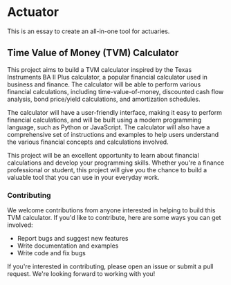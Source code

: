 # Actuator
This is an essay to create an all-in-one tool for actuaries.  
## Time Value of Money (TVM) Calculator
This project aims to build a TVM calculator inspired by the Texas Instruments BA II Plus calculator, a popular financial calculator used in business and finance. The calculator will be able to perform various financial calculations, including time-value-of-money, discounted cash flow analysis, bond price/yield calculations, and amortization schedules.

The calculator will have a user-friendly interface, making it easy to perform financial calculations, and will be built using a modern programming language, such as Python or JavaScript. The calculator will also have a comprehensive set of instructions and examples to help users understand the various financial concepts and calculations involved.

This project will be an excellent opportunity to learn about financial calculations and develop your programming skills. Whether you're a finance professional or student, this project will give you the chance to build a valuable tool that you can use in your everyday work.

### Contributing
We welcome contributions from anyone interested in helping to build this TVM calculator. If you'd like to contribute, here are some ways you can get involved:  
* Report bugs and suggest new features  
* Write documentation and examples  
* Write code and fix bugs

If you're interested in contributing, please open an issue or submit a pull request. We're looking forward to working with you!
